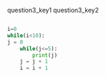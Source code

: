 question3_key1
question3_key2



```python

i=0
while(i<10):
j = 0
    while(j<=5):
        print(j)
    j = j + 1
    i = i + 1

 ```